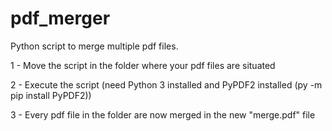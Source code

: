 # pdf_merger
Python script to merge multiple pdf files.

1 - Move the script in the folder where your pdf files are situated

2 - Execute the script (need Python 3 installed and PyPDF2 installed (py -m pip install PyPDF2))

3 - Every pdf file in the folder are now merged in the new "merge.pdf" file
